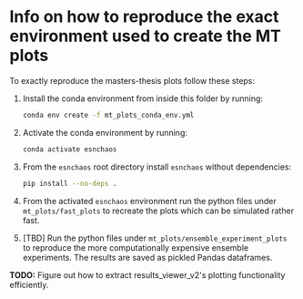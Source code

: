 # Info on how to reproduce the exact environment used to create the MT plots 

To exactly reproduce the masters-thesis plots follow these steps: 

1. Install the conda environment from inside this folder by running: 
    ```bash
   conda env create -f mt_plots_conda_env.yml
    ```

2. Activate the conda environment by running: 
    ```bash
   conda activate esnchaos
    ```

3. From the ``esnchaos`` root directory install ``esnchaos`` without dependencies:
    ```bash
   pip install --no-deps .
    ```
   
4. From the activated ``esnchaos`` environment run the python files under 
``mt_plots/fast_plots`` to recreate the plots which can be simulated rather fast. 


5. [TBD] Run the python files under ``mt_plots/ensemble_experiment_plots`` to
reproduce the more computationally expensive ensemble experiments. 
The results are saved as pickled Pandas dataframes. 


**TODO:** Figure out how to extract results_viewer_v2's plotting functionality efficiently. 
